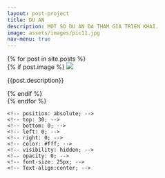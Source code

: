```yaml
---
layout: post-project
title: DU AN
description: MOT SO DU AN DA THAM GIA TRIEN KHAI.
image: assets/images/pic11.jpg
nav-menu: true
---
```

<section id="photos">
<div class="row-no-gutters">
    {% for post in site.posts %}
	<div class="img_wrap">
		{% if post.image %}
		<a href="{{site.baseurl}}{{post.url}}" class="portfolio-box">
		  <img src="{{site.baseurl}}/assets/images/thumbs/{{ post.title }}/{{ post.image }}" class="image" >	
		</a>
		<p class="img_description">{{post.description}}</p>
		{% endif %}
	</div>
   {% endfor %}
</div>
</div>

<!-- <script src="{{site.baseurl}}/js/photo-grid.js"></script> -->
<script>
function getRandomSize(min, max) {
  return Math.round(Math.random() * (max - min) + min);
}
</script>

<!-- <style> -->
<!-- /* Show text */ -->
<!-- .img_wrap { -->
  <!-- position: relative; -->
  <!-- height: auto; -->
  <!-- width: auto; -->
<!-- } -->
 
<!-- .img_description { -->
	<!-- position: absolute; -->
	<!-- top: 30; -->
	<!-- bottom: 0; -->
	<!-- left: 0; -->
	<!-- right: 0; -->
	<!-- color: #fff; -->
	<!-- visibility: hidden; -->
	<!-- opacity: 0; -->
	<!-- font-size: 25px; -->
	<!-- Text-align:center; -->
 
  <!-- /* transition effect. not necessary */ -->
  <!-- transition: opacity .2s, visibility .2s; -->
<!-- } -->
 
<!-- .img_wrap:hover .img_description { -->
  <!-- visibility: visible; -->
  <!-- opacity: 1; -->
<!-- } -->
<!-- .img_wrap:hover .img_description { -->
  <!-- visibility: visible; -->
  <!-- opacity: 1; -->
<!-- } -->

<!-- /* image fade */ -->
<!-- .img_wrap:hover .image { -->
  <!-- opacity: 0.3; -->
<!-- } -->

<!-- .img_wrap:hover .middle { -->
  <!-- opacity: 1; -->
<!-- } -->

<!-- .text { -->
  <!-- background-color: #4CAF50; -->
  <!-- color: white; -->
  <!-- font-size: 16px; -->
  <!-- padding: 16px 32px; -->
<!-- } -->
<!-- </style> -->